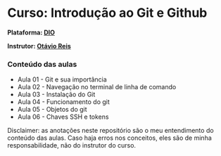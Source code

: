 # Curso: Introdução ao Git e Github

**Plataforma: [DIO](https://www.dio.me/)**

**Instrutor: [Otávio Reis](https://br.linkedin.com/in/operkles)**

### Conteúdo das aulas
- Aula 01 - Git e sua importância
- Aula 02 - Navegação no terminal de linha de comando
- Aula 03 - Instalação do Git
- Aula 04 - Funcionamento do git
- Aula 05 - Objetos do git
- Aula 06 - Chaves SSH e tokens

Disclaimer: as anotações neste repositório são o meu entendimento do conteúdo das aulas. Caso haja erros nos conceitos, eles são de minha responsabilidade, não do instrutor do curso.
